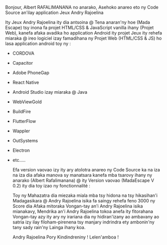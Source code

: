 Bonjour, Albert RAFALIMANANA no anarako, Asehoko anareo eto ny Code Source an'ilay application Jeux Andry Rajoelina

Ity Jeux Andry Rajoelina ity dia antsoina @ Tena anaran'ny hoe (Mada Escape) tsy inona fa projet HTML/CSS & JavaScript vanilla ihany (Projet Web),
kanefa afaka avadika ho application Android ity projet Jeux ity rehefa miaraka @ ireo logiciel izay famadihana ny Projet Web (HTML/CSS & JS) ho lasa application android toy ny :

 - CORDOVA
 - Capacitor
 - Adobe PhoneGap
 - React Native
 - Android Studio izay miaraka @ Java
 - WebViewGold
 - BuildFire
 - FlutterFlow
 - Wappler
 - OutSystems
 - Electron
 - etc.....

   Efa version vaovao izy ity ary atolotra anareo ny Code Source ka na iza na iza dia afaka manova sy manatsara kanefa mba tsarovy ihany ny anarako (Albert Rafalimanana)
   @ ity Version vaovao (MadaEscape V 0.2) ity dia toy izao ny fonctionnalité :

   Toy ny Mahazatra dia miezaka miala mba tsy hidona na tsy hikasihan'i Madagasikara @ Andry Rajoelina isika fa saingy rehefa feno 3000 ny Score dia Afaka mitoraka Vongan-tay an'i Andry Rajoelina isika mianakavy,
   Mendrika an'i Andry Rajoelina tokoa anefa ity fitorahana Vongan-tay azy ity ary ny irariana dia ny hidiran'izany ao ambavany ao satria izy ilay filoham-pirenena tsy manjary indrindra ety ambonin'ny tany sady rain'ny Lainga ihany koa.

   Andry Rajoelina Pory Kindindreniny ! Lelen'amboa !
